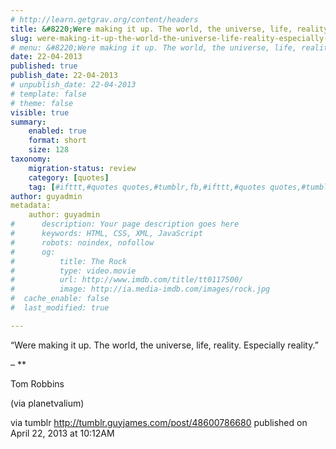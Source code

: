 ```yaml
---
# http://learn.getgrav.org/content/headers
title: &#8220;Were making it up. The world, the universe, life, reality. Especially reality.&#8221;
slug: were-making-it-up-the-world-the-universe-life-reality-especially-reality
# menu: &#8220;Were making it up. The world, the universe, life, reality. Especially reality.&#8221;
date: 22-04-2013
published: true
publish_date: 22-04-2013
# unpublish_date: 22-04-2013
# template: false
# theme: false
visible: true
summary:
    enabled: true
    format: short
    size: 128
taxonomy:
    migration-status: review
    category: [quotes]
    tag: [#ifttt,#quotes quotes,#tumblr,fb,#ifttt,#quotes quotes,#tumblr,fb]
author: guyadmin
metadata:
    author: guyadmin
#      description: Your page description goes here
#      keywords: HTML, CSS, XML, JavaScript
#      robots: noindex, nofollow
#      og:
#          title: The Rock
#          type: video.movie
#          url: http://www.imdb.com/title/tt0117500/
#          image: http://ia.media-imdb.com/images/rock.jpg
#  cache_enable: false
#  last_modified: true

---
```


“Were making it up. The world, the universe, life, reality. Especially reality.”

 – **

Tom Robbins

(via planetvalium)

via tumblr http://tumblr.guyjames.com/post/48600786680 published on April 22, 2013 at 10:12AM